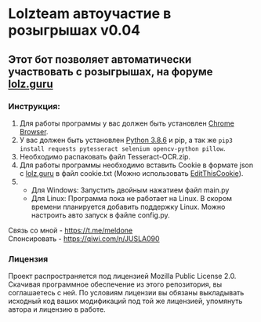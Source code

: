 # Lolzteam автоучастие в розыгрышах v0.04

## Этот бот позволяет автоматически  участвовать с розыгрышах, на форуме [lolz.guru](https://lolz.guru/forums/contests/)

### Инструкция:
1. Для работы программы у вас должен быть установлен [Chrome Browser](https://www.google.com/intl/ru/chrome/).
2. У вас должен быть установлен [Python 3.8.6](https://www.python.org/downloads/release/python-386/) и pip, а так же ```pip3 install requests pytesseract selenium opencv-python pillow```.
4. Необходимо распаковать файл Tesseract-OCR.zip.
3. Для работы программы необходимо вставить Cookie в формате json с [lolz.guru](https://lolz.guru) в файл cookie.txt (Можно использовать [EditThisCookie](https://bit.ly/EditThisCookielzt)).
4. + Для Windows: Запустить двойным нажатием файл main.py
   + Для Linux: Программа пока не работает на Linux. В скором времени планируется добавить поддержку Linux.
Можно настроить авто запуск в файле config.py.

Связь со мной - https://t.me/meldone  
Спонсировать - https://qiwi.com/n/JUSLA090


### Лицензия
Проект распространяется под лицензией Mozilla Public License 2.0. Скачивая программное обеспечение из этого репозитория, вы соглашаетесь с ней. По условиям лицензии вы обязаны выкладывать исходный код ваших модификаций под той же лицензией, упомянуть автора и лицензию в работе.
